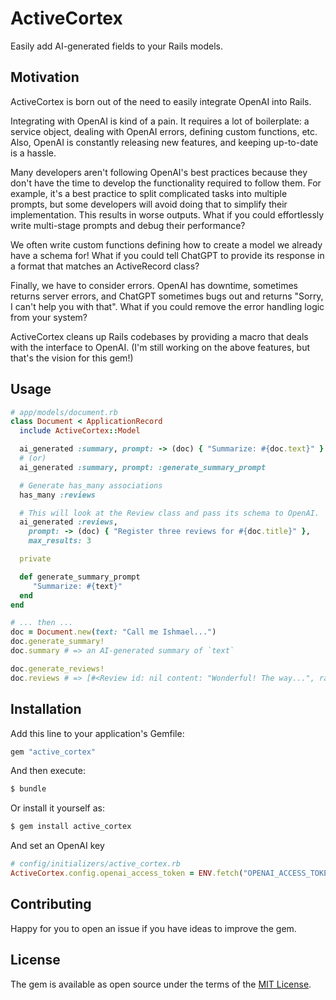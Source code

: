 # ActiveCortex

Easily add AI-generated fields to your Rails models.

## Motivation

ActiveCortex is born out of the need to easily integrate OpenAI into Rails.

Integrating with OpenAI is kind of a pain. It requires a lot of boilerplate: a
service object, dealing with OpenAI errors, defining custom functions, etc.
Also, OpenAI is constantly releasing new features, and keeping up-to-date is a
hassle.

Many developers aren't following OpenAI's best practices because they don't
have the time to develop the functionality required to follow them. For
example, it's a best practice to split complicated tasks into multiple prompts,
but some developers will avoid doing that to simplify their implementation.
This results in worse outputs. What if you could effortlessly write multi-stage
prompts and debug their performance?

We often write custom functions defining how to create a model we already have
a schema for! What if you could tell ChatGPT to provide its response in a
format that matches an ActiveRecord class?

Finally, we have to consider errors. OpenAI has downtime, sometimes returns
server errors, and ChatGPT sometimes bugs out and returns "Sorry, I can't help
you with that". What if you could remove the error handling logic from your
system?

ActiveCortex cleans up Rails codebases by providing a macro that deals with the
interface to OpenAI. (I'm still working on the above features, but that's the
vision for this gem!)

## Usage

```ruby
# app/models/document.rb
class Document < ApplicationRecord
  include ActiveCortex::Model

  ai_generated :summary, prompt: -> (doc) { "Summarize: #{doc.text}" }
  # (or)
  ai_generated :summary, prompt: :generate_summary_prompt

  # Generate has_many associations
  has_many :reviews

  # This will look at the Review class and pass its schema to OpenAI.
  ai_generated :reviews,
    prompt: -> (doc) { "Register three reviews for #{doc.title}" },
    max_results: 3

  private

  def generate_summary_prompt
     "Summarize: #{text}"
  end
end

# ... then ...
doc = Document.new(text: "Call me Ishmael...")
doc.generate_summary!
doc.summary # => an AI-generated summary of `text`

doc.generate_reviews!
doc.reviews # => [#<Review id: nil content: "Wonderful! The way...", rating: 5>, ...]
```

## Installation

Add this line to your application's Gemfile:

```ruby
gem "active_cortex"
```

And then execute:
```bash
$ bundle
```

Or install it yourself as:
```bash
$ gem install active_cortex
```

And set an OpenAI key

```ruby
# config/initializers/active_cortex.rb
ActiveCortex.config.openai_access_token = ENV.fetch("OPENAI_ACCESS_TOKEN")
```

## Contributing

Happy for you to open an issue if you have ideas to improve the gem.

## License

The gem is available as open source under the terms of the [MIT
License](https://opensource.org/licenses/MIT).
